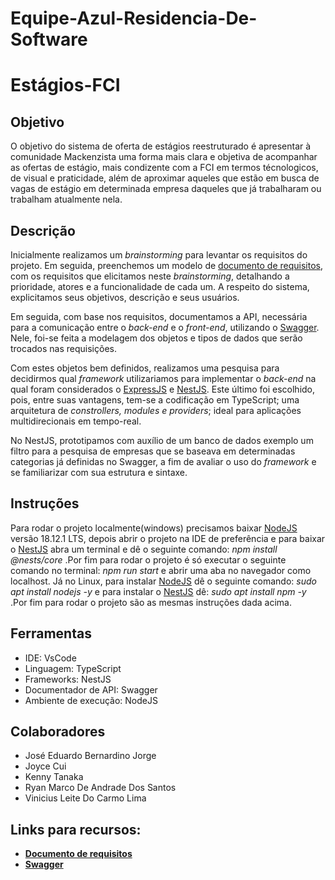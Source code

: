 # Equipe-Azul-Residencia-De-Software  
# Estágios-FCI  

## Objetivo    
O objetivo do sistema de oferta de estágios reestruturado é apresentar à comunidade Mackenzista uma forma mais clara e objetiva de acompanhar as ofertas de estágio, mais condizente com a FCI em termos técnologicos, de visual e praticidade, além de aproximar aqueles que estão em busca de vagas de estágio em determinada empresa daqueles que já trabalharam ou trabalham atualmente nela.     

## Descrição  
Inicialmente realizamos um *brainstorming* para levantar os requisitos do projeto. Em seguida, preenchemos um modelo de [documento de requisitos](https://2346357364-files.gitbook.io/~/files/v0/b/gitbook-x-prod.appspot.com/o/spaces%2F7u5Ie7aXnzkhZ3fwalBr%2Fuploads%2Fi6St9VeCaN9Dra16xxHM%2FEstagio%20FCI.pdf?alt=media&token=9912449b-690b-4587-ae25-2f2c681650aa), com os requisitos que elicitamos neste *brainstorming*, detalhando a prioridade, atores e a funcionalidade de cada um. A respeito do sistema, explicitamos seus objetivos, descrição e seus usuários.

Em seguida, com base nos requisitos, documentamos a API, necessária para a comunicação entre o *back-end* e o *front-end*, utilizando o [Swagger](https://app.swaggerhub.com/apis/10921519978_2/API_Estagios_FCI/1.0.0#/developers/searchInventory). Nele, foi-se feita a modelagem dos objetos e tipos de dados que serão trocados nas requisições.

Com estes objetos bem definidos, realizamos uma pesquisa para decidirmos qual *framework* utilizariamos para implementar o *back-end* na qual foram considerados o [ExpressJS](https://expressjs.com/pt-br/) e [NestJS](https://nestjs.com/). Este último foi escolhido, pois, entre suas vantagens, tem-se a codificação em TypeScript; uma arquitetura de *constrollers, modules e providers*; ideal para aplicações multidirecionais em tempo-real. 

No NestJS, prototipamos com auxílio de um banco de dados exemplo um filtro para a pesquisa de empresas que se baseava em determinadas categorias já definidas no Swagger, a fim de avaliar o uso do *framework* e se familiarizar com sua estrutura e sintaxe.

## Instruções  
Para rodar o projeto localmente(windows) precisamos baixar [NodeJS](https://nodejs.org/en/) versão 18.12.1 LTS, depois abrir o projeto na IDE de preferência e para baixar o [NestJS](https://nestjs.com/) abra um terminal e dê o seguinte comando: *npm install @nests/core* .Por fim para rodar o projeto é só executar o seguinte comando no terminal: *npm run start* e abrir uma aba no navegador como localhost.
Já no Linux, para instalar [NodeJS](https://nodejs.org/en/) dê o seguinte comando: *sudo apt install nodejs -y* e para instalar o [NestJS](https://nestjs.com/) dê: *sudo apt install npm -y* .Por fim para rodar o projeto são as mesmas instruções dada acima.
## Ferramentas  
- IDE: VsCode  
- Linguagem: TypeScript
- Frameworks: NestJS
- Documentador de API: Swagger
- Ambiente de execução: NodeJS

## Colaboradores  
- José Eduardo Bernardino Jorge  
- Joyce Cui  
- Kenny Tanaka  
- Ryan Marco De Andrade Dos Santos  
- Vinicius Leite Do Carmo Lima  

## Links para recursos:  
- [**Documento de requisitos**](https://2346357364-files.gitbook.io/~/files/v0/b/gitbook-x-prod.appspot.com/o/spaces%2F7u5Ie7aXnzkhZ3fwalBr%2Fuploads%2Fi6St9VeCaN9Dra16xxHM%2FEstagio%20FCI.pdf?alt=media&token=9912449b-690b-4587-ae25-2f2c681650aa)
- [**Swagger**](https://app.swaggerhub.com/apis/10921519978_2/API_Estagios_FCI/1.0.0#/developers/searchInventory)
